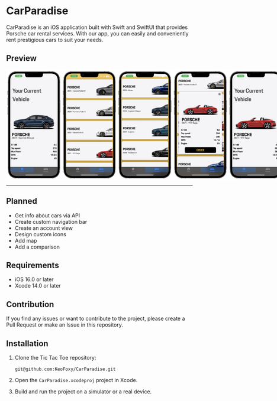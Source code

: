 # CarParadise

CarParadise is an iOS application built with Swift and SwiftUI that provides Porsche car rental services. With our app, you can easily and conveniently rent prestigious cars to suit your needs.

## Preview

<div style="display: flex;">
   <img src="Images/main.PNG" height='300' align=''>
   <img src="Images/available1.PNG" height='300' align=''>
   <img src="Images/available2.PNG" height='300' align=''>
   <img src="Images/details1.PNG" height='300' align=''>
   <img src="Images/newMain.PNG" height='300' align=''>
</div>

---

## Planned

- Get info about cars via API
- Create custom navigation bar
- Create an account view
- Design custom icons
- Add map
- Add a comparison

## Requirements

 - iOS 16.0 or later
 - Xcode 14.0 or later

## Contribution

If you find any issues or want to contribute to the project, please create a Pull Request or make an Issue in this repository.

## Installation

1. Clone the Tic Tac Toe repository:

   ```shell
   git@github.com:KeoFoxy/CarParadise.git
   ```
2. Open the `CarParadise.xcodeproj` project in Xcode.
3. Build and run the project on a simulator or a real device.